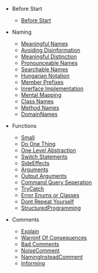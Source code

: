 - Before Start 
  - [Before Start](README.md)

- Naming 

  - [Meaningful Names](/Naming/MeaninfulNames.md)
  - [Avoiding Disinformation](/Naming/AvoidingDisinformation.md)
  - [Meaningful Distinction](/Naming/MeaningfulDistinction.md)
  - [Pronounceable Names](/Naming/PronounceableNames.md)
  - [Searchable Names](/Naming/SearchableNames.md)
  - [Hungarian Notation](/Naming/HungarianNotation.md)
  - [Member Prefixes](/Naming/Prefix.md)
  - [Inrerface Implementation](/Naming/InrerfaceImplementation.md)
  - [Mental Mapping](/Naming/MentalMapping.md)
  - [Class Names](/Naming/ClassNames.md)
  - [Method Names](/Naming/MethodNames.md)
  - [DomainNames](/Naming/DomainNames.md)

- Functions

  - [Small](/Functions/Small.md)
  - [Do One Thing](/Functions/DoOneThing.md)
  - [One Level Abstraction](/Functions/OneLevelAbstraction.md)
  - [Switch Statements](/Functions/SwitchStatements.md)
  - [SideEffects](/Functions/SideEffects.md)
  - [Arguments](/Functions/Arguments.md)
  - [Output Arguments](/Functions/OutputArgument.md)
  - [Command Query Seperation](/Functions/CommandQuerySeperation.md)
  - [TryCatch](/Functions/TryCatch.md)
  - [Error Enums or Classes](/Functions/ErrorEnumsClasses.md)
  - [Dont Repeat Yourself](/Functions/DontRepeat.md)
  - [StructuredProgramming](/Functions/StructuredProgramming.md)

- Comments

  - [Explain](/Comments/Explain.md)
  - [Warninf Of Consequences](/Comments/WarninfOfConsequences.md)
  - [Bad Comments](/Comments/BadComment.md)
  - [NoiseComment](/Comments/NoiseComment.md)
  - [NamingInsteadComment](/Comments/NamingInsteadComment.md)
  - [Informing](/Comments/Informing.md)
